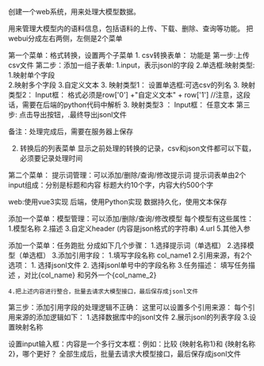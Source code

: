 创建一个web系统，用来处理大模型数据。




用来管理大模型内的语料信息，包括语料的上传、下载、删除、查询等功能。
把webui分成左右两侧，左侧是2个菜单




第一个菜单：格式转换，设置两个子菜单
1.
csv转换表单：
功能是
第一步:上传csv文件
第二步：添加一组子表单:
    1.input，表示jsonl的字段
    2.单选框:映射类型:
        1.映射单个字段  
        2.映射多个字段
        3.自定义文本
    3. 映射类型1： 设置单选框:可选csv的列名
    3. 映射类型2： Input框： 格式必须是row['0'] +"自定义文本" + row['1']  //注意，这段话，需要在后端的python代码中解析
    3. 映射类型3 ： Input框： 任意文本
第三步: 点击导出按钮，.最终导出jsonl文件



备注：处理完成后，需要在服务器上保存

2.  转换后的列表菜单
    显示之前处理的转换的记录，csv和json文件都可以下载，必须要记录处理时间



第二个菜单：
提示词管理：可以添加/删除/查询/修改提示词
 提示词表单由2个input组成：分别是标题和内容
 标题大约10个字，内容大约500个字


web:使用vue3实现
后端，使用Python实现
数据持久化，使用文本保存


添加一个菜单：模型管理：可以添加/删除/查询/修改模型
每个模型有这些属性：
1.模型名称
2.描述
3.自定义header (内容是json格式的字符串)
4.url
5.其他入参


添加一个菜单：任务跑批
分成如下几个步骤：
1.选择提示词（单选框）
2.选择模型（单选框）
3.添加引用字段：
    1.填写字段名称 col_name1
    2.引用来源，有2个选项：
        1. 选择jsonl文件
        2. 选择jsonl单号中的字段名称
        3.任务描述： 填写任务描述 ，对比{col_name} 和另外一个{col_name_2}

    4.把上述内容进行整合，批量去请求大模型接口，最后保存成jsonl文件


第三步：添加引用字段的处理逻辑不正确：
这里可以设置多个引用来源：
每个引用来源的添加逻辑如下：
    1.选择数据库中的jsonl文件
    2.展示jsonl的列表字段
    3.设置映射名称

设置input输入框：内容是一个多行文本框：例如：比较 {映射名称1}和 {映射名称2}，哪个更好？
全部生成后，批量去请求大模型接口，最后保存成jsonl文件


